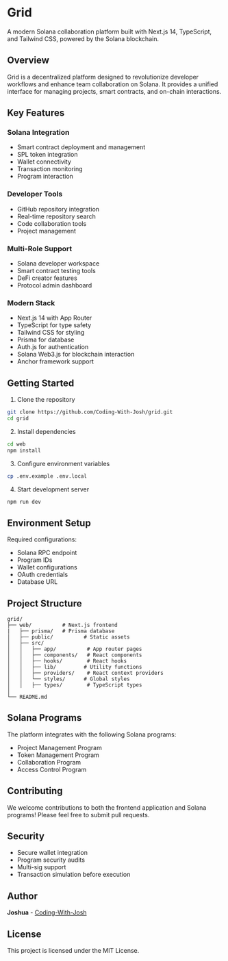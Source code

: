 # Grid

A modern Solana collaboration platform built with Next.js 14, TypeScript, and Tailwind CSS, powered by the Solana blockchain.

## Overview

Grid is a decentralized platform designed to revolutionize developer workflows and enhance team collaboration on Solana. It provides a unified interface for managing projects, smart contracts, and on-chain interactions.

## Key Features

### Solana Integration
- Smart contract deployment and management
- SPL token integration
- Wallet connectivity
- Transaction monitoring
- Program interaction

### Developer Tools
- GitHub repository integration
- Real-time repository search
- Code collaboration tools
- Project management

### Multi-Role Support
- Solana developer workspace
- Smart contract testing tools
- DeFi creator features
- Protocol admin dashboard

### Modern Stack
- Next.js 14 with App Router
- TypeScript for type safety
- Tailwind CSS for styling
- Prisma for database
- Auth.js for authentication
- Solana Web3.js for blockchain interaction
- Anchor framework support

## Getting Started

1. Clone the repository
```bash
git clone https://github.com/Coding-With-Josh/grid.git
cd grid
```

2. Install dependencies
```bash
cd web
npm install
```

3. Configure environment variables
```bash
cp .env.example .env.local
```

4. Start development server
```bash
npm run dev
```

## Environment Setup

Required configurations:
- Solana RPC endpoint
- Program IDs
- Wallet configurations
- OAuth credentials
- Database URL

## Project Structure

```
grid/
├── web/          # Next.js frontend 
|   ├── prisma/   # Prisma database
│   ├── public/          # Static assets
│   ├── src/
│   │   ├── app/          # App router pages
│   │   ├── components/   # React components
│   │   ├── hooks/        # React hooks
│   │   ├── lib/         # Utility functions
│   │   ├── providers/    # React context providers
│   │   └── styles/      # Global styles
│   │   ├── types/        # TypeScript types
│   
└── README.md
```

## Solana Programs

The platform integrates with the following Solana programs:
- Project Management Program
- Token Management Program
- Collaboration Program
- Access Control Program

## Contributing

We welcome contributions to both the frontend application and Solana programs! Please feel free to submit pull requests.

## Security

- Secure wallet integration
- Program security audits
- Multi-sig support
- Transaction simulation before execution

## Author

**Joshua** - [Coding-With-Josh](https://github.com/Coding-With-Josh)

## License

This project is licensed under the MIT License.
